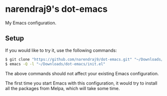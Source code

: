 narendraj9's dot-emacs 
=====================================

My Emacs configuration.


Setup
-----

If you would like to try it, use the following commands:

```bash
$ git clone "https://github.com/narendraj9/dot-emacs.git" "~/Downloads/dot-emacs"
$ emacs -Q -l "~/Downloads/dot-emacs/init.el"

```

The above commands should not affect your existing Emacs
configuration.

The first time you start Emacs with this configuration, it would try
to install all the packages from Melpa, which will take some time.


